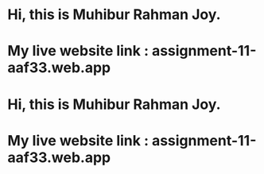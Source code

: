 # Hi, this is Muhibur Rahman Joy.

# My live website link : assignment-11-aaf33.web.app

# Hi, this is Muhibur Rahman Joy.

# My live website link : assignment-11-aaf33.web.app

